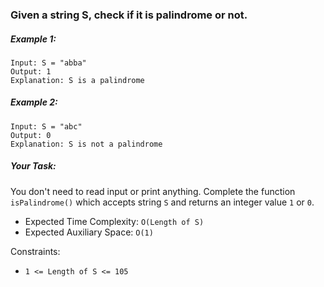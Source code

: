### Given a string S, check if it is palindrome or not.

##### Example 1:
```
Input: S = "abba"
Output: 1
Explanation: S is a palindrome
```

##### Example 2:
```
Input: S = "abc" 
Output: 0
Explanation: S is not a palindrome
```

##### Your Task:
You don't need to read input or print anything. 
Complete the function `isPalindrome()` which accepts string `S` and returns an integer value `1` or `0`.

- Expected Time Complexity: `O(Length of S)`
- Expected Auxiliary Space: `O(1)`


Constraints:
- `1 <= Length of S <= 105`